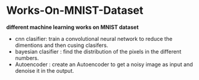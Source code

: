 # Works-On-MNIST-Dataset
**different machine learning works on MNIST dataset**
- cnn clasifier: train a convolutional neural network to reduce the dimentions and then cusing clasifers.
- bayesian clasifier : find the distribution of the pixels in the different numbers.
- Autoencoder : create an Autoencoder to get a noisy image as input and denoise it in the output.
